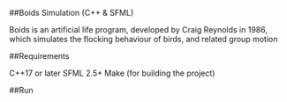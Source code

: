 ##Boids Simulation (C++ & SFML)

Boids is an artificial life program, developed by Craig Reynolds in 1986, which simulates the flocking behaviour of birds, and related group motion

##Requirements

C++17 or later
SFML 2.5+
Make (for building the project)

##Run
